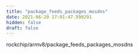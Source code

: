 ```yaml
---
title: "package_feeds_packages_mosdns"
date: 2021-06-20 17:01:47.590291
hidden: false
draft: false
---
```


rockchip/armv8/package_feeds_packages_mosdns

